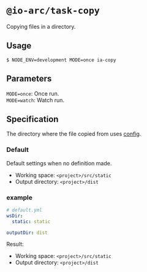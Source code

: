 # `@io-arc/task-copy`

Copying files in a directory.

## Usage

```
$ NODE_ENV=development MODE=once ia-copy
```

## Parameters

`MODE=once`: Once run.  
`MODE=watch`: Watch run.

## Specification

The directory where the file copied from uses [config](https://www.npmjs.com/package/node-config).

### Default

Default settings when no definition made.

- Working space: `<project>/src/static`
- Output directory: `<project>/dist`

### example

```yaml
# default.yml
wsDir:
  static: static

outputDir: dist
```

Result:

- Working space: `<project>/src/static`
- Output directory: `<project>/dist`

